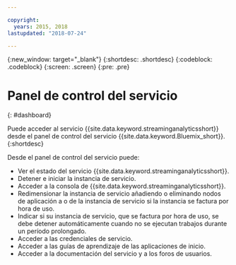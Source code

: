 ```yaml
---

copyright:
  years: 2015, 2018
lastupdated: "2018-07-24"

---
```


<!-- Attribute definitions -->
{:new_window: target="_blank"}
{:shortdesc: .shortdesc}
{:codeblock: .codeblock}
{:screen: .screen}
{:pre: .pre}

# Panel de control del servicio
{: #dashboard}

Puede acceder al servicio {{site.data.keyword.streaminganalyticsshort}} desde el panel de control del servicio {{site.data.keyword.Bluemix_short}}.
{:shortdesc}

Desde el panel de control del servicio puede:

* Ver el estado del servicio {{site.data.keyword.streaminganalyticsshort}}.
* Detener e iniciar la instancia de servicio.
* Acceder a la consola de {{site.data.keyword.streaminganalyticsshort}}.
* Redimensionar la instancia de servicio añadiendo o eliminando nodos de aplicación a o de la instancia de servicio si la instancia se factura por hora de uso.
* Indicar si su instancia de servicio, que se factura por hora de uso, se debe detener automáticamente cuando no se ejecutan trabajos durante un período prolongado.
* Acceder a las credenciales de servicio.
* Acceder a las guías de aprendizaje de las aplicaciones de inicio.
* Acceder a la documentación del servicio y a los foros de usuarios.

